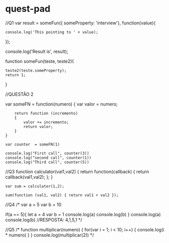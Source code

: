 # quest-pad

//Q1
 var result = someFun({ someProperty: 'interview'}, function(value){
    
    console.log('This pointing to ' + value);

});

console.log('Result is', result);

function someFun(teste, teste2){
   
    teste2(teste.someProperty);
    return 1;
}


//QUESTÃO 2

var someFN = function(numero) 
    {
        var valor = numero;

        return function (incremento)
        {
            valor += incremento;
            return valor;
        }
    }

    var counter  = someFN(1)

    console.log("First call", counter(3))
    console.log("second call", counter(1))
    console.log("Third call", counter(5))

//Q3 
function calculator(val1,val2)
    {
        return function(callback)
        {
            return callback(val1,val2);
        };
    }

    var sum = calculator(1,2);

    sum(function (val1, val2) { return val1 + val2 });


 //Q4
/*
var a  = 5
var b = 10

if(a == 5){
  let a = 4
  var b = 1
  console.log(a)
  console.log(b)
}
console.log(a)
console.log(b)
//RESPOSTA: 4,1,5,1
*/



//Q5
/*
function multiplicar(numero)
{
     for(var i = 1; i < 10; i++)
     {
         console.log(i * numero)
     }
}
console.log(multiplicar(2))
*/
